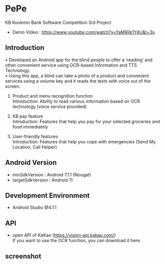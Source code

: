 PePe
========
KB Kookmin Bank Software Competition 3rd Project <br />
- Demo Video : https://www.youtube.com/watch?v=YaMRiIk1Y4U&t=3s

Introduction
--------
• Developed an Android app for the blind people to offer a ‘reading’ and other convenient service using OCR-based Information and TTS Technology.<br />
• Using this app, a blind can take a photo of a product and convenient services using a volume key and it reads the texts with voice out of the screen.<br />

1. Product and menu recognition function <br />
Introduction: Ability to read various information based on OCR technology (voice service provided) <br />

2. KB pay feature <br />
Introduction: Features that help you pay for your selected groceries and food immediately <br />

3. User-friendly features <br />
Introduction: Features that help you cope with emergencies (Send My Location, Call Helper)

Android Version
---------
- minSdkVersion : Android 7.1.1 (Nougat)
- targetSdkVersion : Android 11

Development Environment
--------
- Android Studio @4.1.1

API
----------
- open API of KaKao (https://vision-api.kakao.com/) <br />
If you want to use the OCR function, you can download it here.

screenshot
---------
